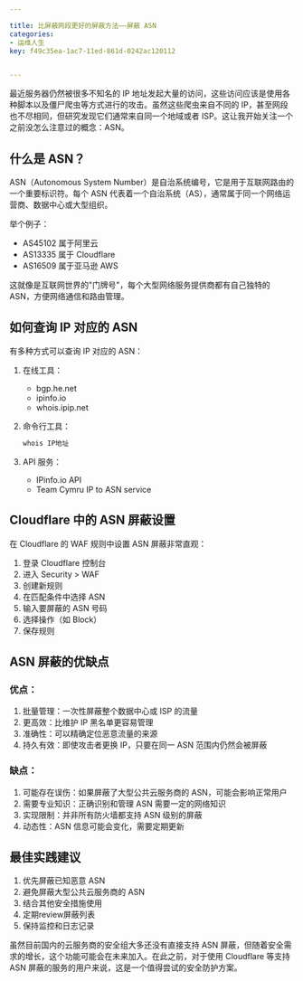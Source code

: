 ```yaml
---

title: 比屏蔽网段更好的屏蔽方法——屏蔽 ASN 
categories:
- 运维人生
key: f49c35ea-1ac7-11ed-861d-0242ac120112


---
```


最近服务器仍然被很多不知名的 IP 地址发起大量的访问，这些访问应该是使用各种脚本以及僵尸爬虫等方式进行的攻击。虽然这些爬虫来自不同的 IP，甚至网段也不尽相同，但研究发现它们通常来自同一个地域或者 ISP。这让我开始关注一个之前没怎么注意过的概念：ASN。

## 什么是 ASN？
ASN（Autonomous System Number）是自治系统编号，它是用于互联网路由的一个重要标识符。每个 ASN 代表着一个自治系统（AS），通常属于同一个网络运营商、数据中心或大型组织。

举个例子：
- AS45102 属于阿里云
- AS13335 属于 Cloudflare
- AS16509 属于亚马逊 AWS

这就像是互联网世界的"门牌号"，每个大型网络服务提供商都有自己独特的 ASN，方便网络通信和路由管理。

## 如何查询 IP 对应的 ASN
有多种方式可以查询 IP 对应的 ASN：

1. 在线工具：
   - bgp.he.net
   - ipinfo.io
   - whois.ipip.net

2. 命令行工具：
   ```bash
   whois IP地址
   ```

3. API 服务：
   - IPinfo.io API
   - Team Cymru IP to ASN service

## Cloudflare 中的 ASN 屏蔽设置
在 Cloudflare 的 WAF 规则中设置 ASN 屏蔽非常直观：

1. 登录 Cloudflare 控制台
2. 进入 Security > WAF
3. 创建新规则
4. 在匹配条件中选择 ASN
5. 输入要屏蔽的 ASN 号码
6. 选择操作（如 Block）
7. 保存规则

## ASN 屏蔽的优缺点

### 优点：
1. 批量管理：一次性屏蔽整个数据中心或 ISP 的流量
2. 更高效：比维护 IP 黑名单更容易管理
3. 准确性：可以精确定位恶意流量的来源
4. 持久有效：即使攻击者更换 IP，只要在同一 ASN 范围内仍然会被屏蔽

### 缺点：
1. 可能存在误伤：如果屏蔽了大型公共云服务商的 ASN，可能会影响正常用户
2. 需要专业知识：正确识别和管理 ASN 需要一定的网络知识
3. 实现限制：并非所有防火墙都支持 ASN 级别的屏蔽
4. 动态性：ASN 信息可能会变化，需要定期更新

## 最佳实践建议
1. 优先屏蔽已知恶意 ASN
2. 避免屏蔽大型公共云服务商的 ASN
3. 结合其他安全措施使用
4. 定期review屏蔽列表
5. 保持监控和日志记录

虽然目前国内的云服务商的安全组大多还没有直接支持 ASN 屏蔽，但随着安全需求的增长，这个功能可能会在未来加入。在此之前，对于使用 Cloudflare 等支持 ASN 屏蔽的服务的用户来说，这是一个值得尝试的安全防护方案。